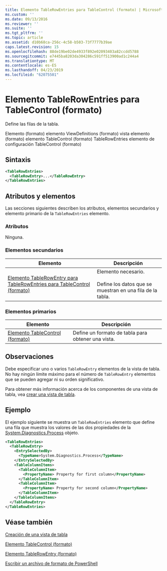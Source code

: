 ```yaml
---
title: Elemento TableRowEntries para TableControl (formato) | Microsoft Docs
ms.custom: ''
ms.date: 09/13/2016
ms.reviewer: ''
ms.suite: ''
ms.tgt_pltfrm: ''
ms.topic: article
ms.assetid: d10b68ca-256c-4c58-b503-73f7777b39ae
caps.latest.revision: 15
ms.openlocfilehash: 88de19be02de4933f892e02093403a82ccdd5788
ms.sourcegitcommit: e7445ba8203da304286c591ff513900ad1c244a4
ms.translationtype: MT
ms.contentlocale: es-ES
ms.lasthandoff: 04/23/2019
ms.locfileid: "62075501"
---
```

# <a name="tablerowentries-element-for-tablecontrol-format"></a>Elemento TableRowEntries para TableControl (formato)

Define las filas de la tabla.

Elemento (formato) elemento ViewDefinitions (formato) vista elemento (formato) elemento TableControl (formato) TableRowEntries elemento de configuración TableControl (formato)

## <a name="syntax"></a>Sintaxis

```xml
<TableRowEntries>
  <TableRowEntry>...</TableRowEntry>
</TableRowEntries>
```

## <a name="attributes-and-elements"></a>Atributos y elementos

Las secciones siguientes describen los atributos, elementos secundarios y elemento primario de la `TableRowEntries` elemento.

### <a name="attributes"></a>Atributos

Ninguna.

### <a name="child-elements"></a>Elementos secundarios

|Elemento|Descripción|
|-------------|-----------------|
|[Elemento TableRowEntry para TableRowEntries para TableControl (formato)](./tablerowentry-element-for-tablerowentries-for-tablecontrol-format.md)|Elemento necesario.<br /><br /> Define los datos que se muestran en una fila de la tabla.|

### <a name="parent-elements"></a>Elementos primarios

|Elemento|Descripción|
|-------------|-----------------|
|[Elemento TableControl (formato)](./tablecontrol-element-format.md)|Define un formato de tabla para obtener una vista.|

## <a name="remarks"></a>Observaciones

Debe especificar uno o varios `TableRowEntry` elementos de la vista de tabla. No hay ningún límite máximo para el número de `TableRowEntry` elementos que se pueden agregar ni su orden significativo.

Para obtener más información acerca de los componentes de una vista de tabla, vea [crear una vista de tabla](./creating-a-table-view.md).

## <a name="example"></a>Ejemplo

El ejemplo siguiente se muestra un `TableRowEntries` elemento que define una fila que muestra los valores de las dos propiedades de la [System.Diagnostics.Process](/dotnet/api/System.Diagnostics.Process) objeto.

```xml
<TableRowEntries>
  <TableRowEntry>
    <EntrySelectedBy>
      <TypeName>System.Diagnostics.Process</TypeName>
    </EntrySelectedBy>
    <TableColumnItems>
      <TableColumnItem>
        <PropertyName> Property for first column</PropertyName>
      </TableColumnItem>
      <TableColumnItem>
        <PropertyName> Property for second column</PropertyName>
      </TableColumnItem>
    </TableColumnItems>
  </TableRowEntry>
</TableRowEntries>

```

## <a name="see-also"></a>Véase también

[Creación de una vista de tabla](./creating-a-table-view.md)

[Elemento TableControl (formato)](./tablecontrol-element-format.md)

[Elemento TableRowEntry (formato)](./tablerowentry-element-for-tablerowentries-for-tablecontrol-format.md)

[Escribir un archivo de formato de PowerShell](./writing-a-powershell-formatting-file.md)
